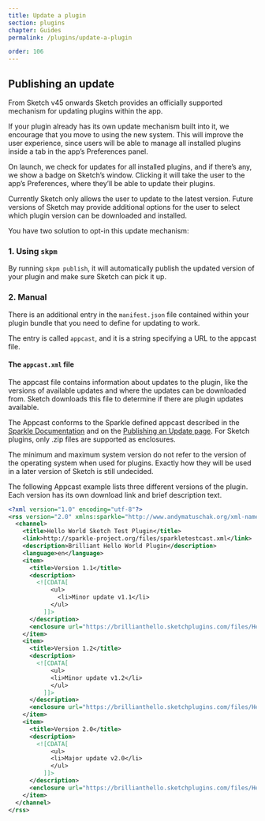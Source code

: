 ```yaml
---
title: Update a plugin
section: plugins
chapter: Guides
permalink: /plugins/update-a-plugin

order: 106
---
```


## Publishing an update

From Sketch v45 onwards Sketch provides an officially supported mechanism for updating plugins within the app.

If your plugin already has its own update mechanism built into it, we encourage that you move to using the new system. This will improve the user experience, since users will be able to manage all installed plugins inside a tab in the app’s Preferences panel.

On launch, we check for updates for all installed plugins, and if there’s any, we show a badge on Sketch’s window. Clicking it will take the user to the app’s Preferences, where they’ll be able to update their plugins.

Currently Sketch only allows the user to update to the latest version. Future versions of Sketch may provide additional options for the user to select which plugin version can be downloaded and installed.

You have two solution to opt-in this update mechanism:

### 1. Using `skpm`

By running `skpm publish`, it will automatically publish the updated version of your plugin and make sure Sketch can pick it up.

### 2. Manual

There is an additional entry in the `manifest.json` file contained within your plugin bundle that you need to define for updating to work.

The entry is called `appcast`, and it is a string specifying a URL to the appcast file.

#### The `appcast.xml` file

The appcast file contains information about updates to the plugin, like the versions of available updates and where the updates can be downloaded from. Sketch downloads this file to determine if there are plugin updates available.

The Appcast conforms to the Sparkle defined appcast described in the [Sparkle Documentation](https://sparkle-project.org/documentation/) and on the [Publishing an Update page](https://sparkle-project.org/documentation/publishing/#publishing-an-update). For Sketch plugins, only .zip files are supported as enclosures.

The minimum and maximum system version do not refer to the version of the operating system when used for plugins. Exactly how they will be used in a later version of Sketch is still undecided.

The following Appcast example lists three different versions of the plugin. Each version has its own download link and brief description text.

```xml
<?xml version="1.0" encoding="utf-8"?>
<rss version="2.0" xmlns:sparkle="http://www.andymatuschak.org/xml-namespaces/sparkle" xmlns:dc="http://purl.org/dc/elements/1.1/">
  <channel>
    <title>Hello World Sketch Test Plugin</title>
    <link>http://sparkle-project.org/files/sparkletestcast.xml</link>
    <description>Brilliant Hello World Plugin</description>
    <language>en</language>
    <item>
      <title>Version 1.1</title>
      <description>
        <![CDATA[
            <ul>
              <li>Minor update v1.1</li>
            </ul>
          ]]>
      </description>
      <enclosure url="https://brillianthello.sketchplugins.com/files/HelloWorldSketchPluginTestv11.zip" sparkle:version="1.1"/>
    </item>
    <item>
      <title>Version 1.2</title>
      <description>
        <![CDATA[
            <ul>
            <li>Minor update v1.2</li>
            </ul>
          ]]>
      </description>
      <enclosure url="https://brillianthello.sketchplugins.com/files/HelloWorldSketchPluginTestv12.zip" sparkle:version="1.2"/>
    </item>
    <item>
      <title>Version 2.0</title>
      <description>
        <![CDATA[
            <ul>
            <li>Major update v2.0</li>
            </ul>
          ]]>
      </description>
      <enclosure url="https://brillianthello.sketchplugins.com/files/HelloWorldSketchPluginTestv20.zip" sparkle:version="2.0"/>
    </item>
  </channel>
</rss>
```
